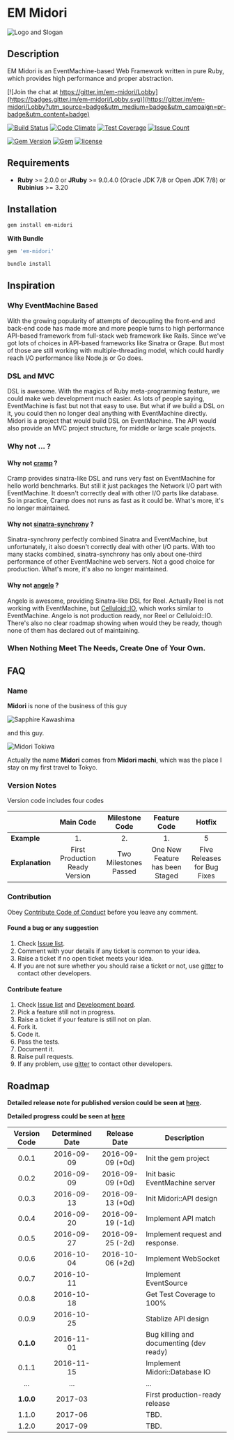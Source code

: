 # EM Midori

![Logo and Slogan](https://raw.githubusercontent.com/heckpsi-lab/em-midori/master/.resources/slogan.png)

## Description

EM Midori is an EventMachine-based Web Framework written in pure Ruby, which provides high performance and proper abstraction.

[![Join the chat at https://gitter.im/em-midori/Lobby](https://badges.gitter.im/em-midori/Lobby.svg)](https://gitter.im/em-midori/Lobby?utm_source=badge&utm_medium=badge&utm_campaign=pr-badge&utm_content=badge)

[![Build Status](https://travis-ci.org/heckpsi-lab/em-midori.svg?branch=master)](https://travis-ci.org/heckpsi-lab/em-midori) [![Code Climate](https://codeclimate.com/github/heckpsi-lab/em-midori/badges/gpa.svg)](https://codeclimate.com/github/heckpsi-lab/em-midori) [![Test Coverage](https://codeclimate.com/github/heckpsi-lab/em-midori/badges/coverage.svg)](https://codeclimate.com/github/heckpsi-lab/em-midori/coverage) [![Issue Count](https://codeclimate.com/github/heckpsi-lab/em-midori/badges/issue_count.svg)](https://codeclimate.com/github/heckpsi-lab/em-midori)

[![Gem Version](https://img.shields.io/gem/v/em-midori.svg?maxAge=43200)](https://rubygems.org/gems/em-midori) [![Gem](https://img.shields.io/gem/dt/em-midori.svg?maxAge=43200)](https://rubygems.org/gems/em-midori) [![license](https://img.shields.io/github/license/heckpsi-lab/em-midori.svg?maxAge=2592000)]()

## Requirements

- **Ruby** >= 2.0.0 or **JRuby** >= 9.0.4.0 (Oracle JDK 7/8 or Open JDK 7/8) or **Rubinius** >= 3.20

## Installation

```bash
gem install em-midori
```

**With Bundle**

```ruby
gem 'em-midori'
```

```bash
bundle install
```

## Inspiration

### Why EventMachine Based

With the growing popularity of attempts of decoupling the front-end and back-end code has made more and more people turns to high performance API-based framework from full-stack web framework like Rails. Since we've got lots of choices in API-based frameworks like Sinatra or Grape. But most of those are still working with multiple-threading model, which could hardly reach I/O performance like Node.js or Go does.

### DSL and MVC

DSL is awesome. With the magics of Ruby meta-programming feature, we could make web development much easier. As lots of people saying, EventMachine is fast but not that easy to use. But what if we build a DSL on it, you could then no longer deal anything with EventMachine directly. Midori is a project that would build DSL on EventMachine. The API would also provide an MVC project structure, for middle or large scale projects.

### Why not ... ?

#### Why not [cramp](https://github.com/lifo/cramp) ?

Cramp provides sinatra-like DSL and runs very fast on EventMachine for hello world benchmarks. But still it just packages the Network I/O part with EventMachine. It doesn't correctly deal with other I/O parts like database. So in practice, Cramp does not runs as fast as it could be. What's more, it's no longer maintained.

#### Why not [sinatra-synchrony](https://github.com/kyledrake/sinatra-synchrony) ?

Sinatra-synchrony perfectly combined Sinatra and EventMachine, but unfortunately, it also doesn't correctly deal with other I/O parts. With too many stacks combined, sinatra-synchrony has only about one-third performance of other EventMachine web servers. Not a good choice for production. What's more, it's also no longer maintained.

#### Why not [angelo](https://github.com/kenichi/angelo) ?

Angelo is awesome, providing Sinatra-like DSL for Reel. Actually Reel is not working with EventMachine, but [Celluloid::IO](https://github.com/celluloid/celluloid-io), which works similar to EventMachine. Angelo is not production ready, nor Reel or Celluloid::IO. There's also no clear roadmap showing when would they be ready, though none of them has declared out of maintaining.

### When Nothing Meet The Needs, Create One of Your Own.

## FAQ

### Name

**Midori** is none of the business of this guy

![Sapphire Kawashima](https://raw.githubusercontent.com/heckpsi-lab/em-midori/master/.resources/sapphire_kawashima.gif)

and this guy.

![Midori Tokiwa](https://raw.githubusercontent.com/heckpsi-lab/em-midori/master/.resources/midori_tokiwa.gif)

Actually the name **Midori** comes from **Midori machi**, which was the place I stay on my first travel to Tokyo.

### Version Notes

Version code includes four codes

|                 |           Main Code            |    Milestone Code     |          Feature Code           |           Hotfix            |
| --------------- | :----------------------------: | :-------------------: | :-----------------------------: | :-------------------------: |
| **Example**     |               1.               |          2.           |               1.                |              5              |
| **Explanation** | First Production Ready Version | Two Milestones Passed | One New Feature has been Staged | Five Releases for Bug Fixes |

### Contribution

Obey [Contribute Code of Conduct](CONTRIBUTE_CODE_OF_CONDUCT.md) before you leave any comment.

#### Found a bug or any suggestion

1. Check [Issue list](https://github.com/heckpsi-lab/em-midori/issues).
2. Comment with your details if any ticket is common to your idea.
3. Raise a ticket if no open ticket meets your idea.
4. If you are not sure whether you should raise a ticket or not, use [gitter](https://gitter.im/em-midori/Lobby?utm_source=badge&utm_medium=badge&utm_campaign=pr-badge&utm_content=badge) to contact other developers.

#### Contribute feature

1. Check [Issue list](https://github.com/heckpsi-lab/em-midori/issues) and [Development board](https://github.com/heckpsi-lab/em-midori/projects/1).
2. Pick a feature still not in progress.
3. Raise a ticket if your feature is still not on plan.
4. Fork it.
5. Code it.
6. Pass the tests.
7. Document it.
8. Raise pull requests.
9. If any problem, use [gitter](https://gitter.im/em-midori/Lobby?utm_source=badge&utm_medium=badge&utm_campaign=pr-badge&utm_content=badge) to contact other developers.

## Roadmap

**Detailed release note for published version could be seen at [here](https://github.com/heckpsi-lab/em-midori/releases).**

**Detailed progress could be seen at [here](https://github.com/heckpsi-lab/em-midori/projects/1)**

| Version Code | Determined Date |   Release Date   | Description                             |
| :----------: | :-------------: | :--------------: | --------------------------------------- |
|    0.0.1     |   2016-09-09    | 2016-09-09 (+0d) | Init the gem project                    |
|    0.0.2     |   2016-09-09    | 2016-09-09 (+0d) | Init basic EventMachine server          |
|    0.0.3     |   2016-09-13    | 2016-09-13 (+0d) | Init Midori::API design                 |
|    0.0.4     |   2016-09-20    | 2016-09-19 (-1d) | Implement API match                     |
|    0.0.5     |   2016-09-27    | 2016-09-25 (-2d) | Implement request and response.         |
|    0.0.6     |   2016-10-04    | 2016-10-06 (+2d) | Implement WebSocket                     |
|    0.0.7     |   2016-10-11    |                  | Implement EventSource                   |
|    0.0.8     |   2016-10-18    |                  | Get Test Coverage to 100%               |
|    0.0.9     |   2016-10-25    |                  | Stablize API design                     |
|  **0.1.0**   |   2016-11-01    |                  | Bug killing and documenting (dev ready) |
|    0.1.1     |   2016-11-15    |                  | Implement Midori::Database IO           |
|     ...      |       ...       |                  | ...                                     |
|  **1.0.0**   |     2017-03     |                  | First production-ready release          |
|    1.1.0     |     2017-06     |                  | TBD.                                    |
|    1.2.0     |     2017-09     |                  | TBD.                                    |

